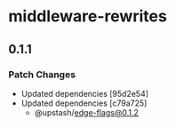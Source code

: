 # middleware-rewrites

## 0.1.1

### Patch Changes

- Updated dependencies [95d2e54]
- Updated dependencies [c79a725]
  - @upstash/edge-flags@0.1.2
